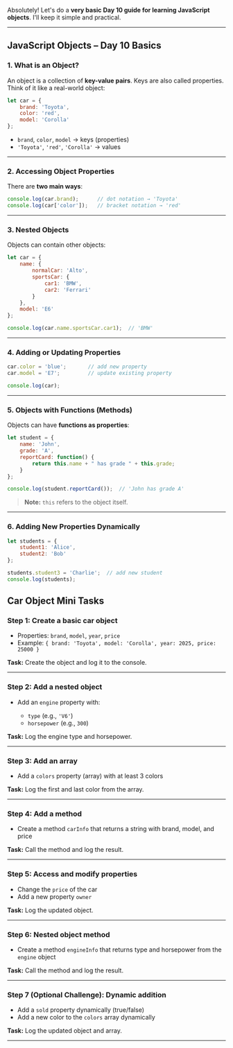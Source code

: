 Absolutely! Let's do a **very basic Day 10 guide for learning JavaScript objects**. I'll keep it simple and practical.

---

## **JavaScript Objects – Day 10 Basics**

### 1. **What is an Object?**

An object is a collection of **key-value pairs**. Keys are also called properties.
Think of it like a real-world object:

```javascript
let car = {
    brand: 'Toyota',
    color: 'red',
    model: 'Corolla'
};
```

* `brand`, `color`, `model` → keys (properties)
* `'Toyota'`, `'red'`, `'Corolla'` → values

---

### 2. **Accessing Object Properties**

There are **two main ways**:

```javascript
console.log(car.brand);      // dot notation → 'Toyota'
console.log(car['color']);   // bracket notation → 'red'
```

---

### 3. **Nested Objects**

Objects can contain other objects:

```javascript
let car = {
    name: {
        normalCar: 'Alto',
        sportsCar: {
            car1: 'BMW',
            car2: 'Ferrari'
        }
    },
    model: 'E6'
};

console.log(car.name.sportsCar.car1);  // 'BMW'
```

---

### 4. **Adding or Updating Properties**

```javascript
car.color = 'blue';       // add new property
car.model = 'E7';         // update existing property

console.log(car);
```

---

### 5. **Objects with Functions (Methods)**

Objects can have **functions as properties**:

```javascript
let student = {
    name: 'John',
    grade: 'A',
    reportCard: function() {
        return this.name + " has grade " + this.grade;
    }
};

console.log(student.reportCard());  // 'John has grade A'
```

> **Note:** `this` refers to the object itself.

---

### 6. **Adding New Properties Dynamically**

```javascript
let students = {
    student1: 'Alice',
    student2: 'Bob'
};

students.student3 = 'Charlie';  // add new student
console.log(students);
```



## **Car Object Mini Tasks**

### **Step 1: Create a basic car object**

* Properties: `brand`, `model`, `year`, `price`
* Example: `{ brand: 'Toyota', model: 'Corolla', year: 2025, price: 25000 }`

**Task:** Create the object and log it to the console.

---

### **Step 2: Add a nested object**

* Add an `engine` property with:

  * `type` (e.g., `'V6'`)
  * `horsepower` (e.g., `300`)

**Task:** Log the engine type and horsepower.

---

### **Step 3: Add an array**

* Add a `colors` property (array) with at least 3 colors

**Task:** Log the first and last color from the array.

---

### **Step 4: Add a method**

* Create a method `carInfo` that returns a string with brand, model, and price

**Task:** Call the method and log the result.

---

### **Step 5: Access and modify properties**

* Change the `price` of the car
* Add a new property `owner`

**Task:** Log the updated object.

---

### **Step 6: Nested object method**

* Create a method `engineInfo` that returns type and horsepower from the `engine` object

**Task:** Call the method and log the result.

---

### **Step 7 (Optional Challenge): Dynamic addition**

* Add a `sold` property dynamically (true/false)
* Add a new color to the `colors` array dynamically

**Task:** Log the updated object and array.

---
